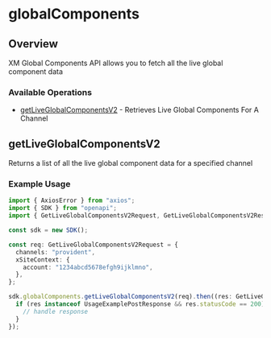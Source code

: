 # globalComponents

## Overview

XM Global Components API allows you to fetch all the live global component data

### Available Operations

* [getLiveGlobalComponentsV2](#getliveglobalcomponentsv2) - Retrieves Live Global Components For A Channel

## getLiveGlobalComponentsV2

Returns a list of all the live global component data for a specified channel

### Example Usage

```typescript
import { AxiosError } from "axios";
import { SDK } from "openapi";
import { GetLiveGlobalComponentsV2Request, GetLiveGlobalComponentsV2Response } from "openapi/dist/sdk/models/operations";

const sdk = new SDK();

const req: GetLiveGlobalComponentsV2Request = {
  channels: "provident",
  xSiteContext: {
    account: "1234abcd5678efgh9ijklmno",
  },
};

sdk.globalComponents.getLiveGlobalComponentsV2(req).then((res: GetLiveGlobalComponentsV2Response | AxiosError) => {
  if (res instanceof UsageExamplePostResponse && res.statusCode == 200) {
    // handle response
  }
});
```
